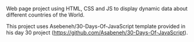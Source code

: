 Web page project using HTML, CSS and JS to display dynamic data about different countries of the World.

This project uses Asebeneh/30-Days-Of-JavaScript template provided in his day 30 project (https://github.com/Asabeneh/30-Days-Of-JavaScript).